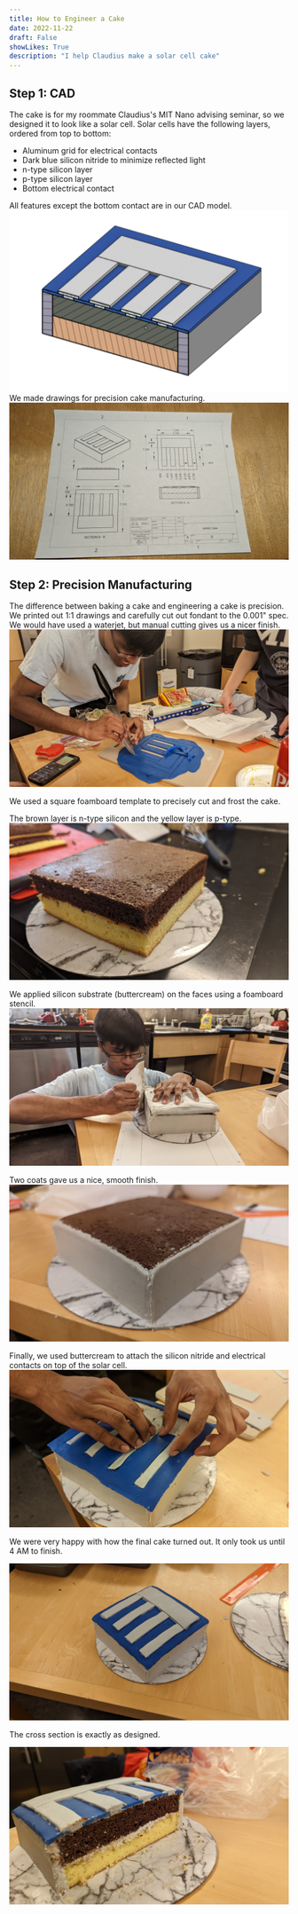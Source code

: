 ```yaml
---
title: How to Engineer a Cake
date: 2022-11-22
draft: False
showLikes: True
description: "I help Claudius make a solar cell cake"
---
```


## Step 1: CAD
The cake is for my roommate Claudius's MIT Nano advising seminar, so we designed it to look like a solar cell. 
Solar cells have the following layers, ordered from top to bottom:
 - Aluminum grid for electrical contacts
 - Dark blue silicon nitride to minimize reflected light
 - n-type silicon layer
 - p-type silicon layer
 - Bottom electrical contact

All features except the bottom contact are in our CAD model.
![Cake CAD](images/cake_cad.png)
We made drawings for precision cake manufacturing.
![Cake Drawing](images/drawing.jpg)

## Step 2: Precision Manufacturing
The difference between baking a cake and engineering a cake is precision. We printed out 1:1 drawings and carefully cut out fondant to the 0.001" spec. We would have used a waterjet, but manual cutting gives us a nicer finish.
![Fondant Cutting](images/fondant_cutting.jpg)

We used a square foamboard template to precisely cut and frost the cake. 

The brown layer is n-type silicon and the yellow layer is p-type.
![Unfrosted Cake](images/unfrosted.jpg)

We applied silicon substrate (buttercream) on the faces using a foamboard stencil.
![Stencil Frosting](images/stencil.jpg)

Two coats gave us a nice, smooth finish.
![Frosted](images/frosted.jpg)

Finally, we used buttercream to attach the silicon nitride and electrical contacts on top of the solar cell.
![Fondant Application](images/fondant_application.jpg)

We were very happy with how the final cake turned out. It only took us until 4 AM to finish.

![Cake](images/cake.jpg)

The cross section is exactly as designed.

![Cross Section](images/cake_cross_section.jpg)